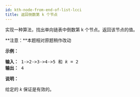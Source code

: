```yaml
---
id: kth-node-from-end-of-list-lcci
title: 返回倒数第 k 个节点
---
```

实现一种算法，找出单向链表中倒数第 k 个节点。返回该节点的值。

**注意：**本题相对原题稍作改动

**示例：**


<pre><strong>输入：</strong> 1-&gt;2-&gt;3-&gt;4-&gt;5 和 <em>k</em> = 2<br/><strong>输出： </strong>4</pre>

**说明：**

给定的 _k_ 保证是有效的。
